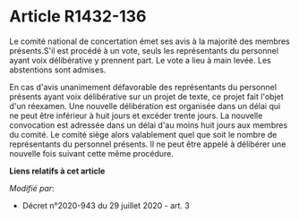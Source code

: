# Article R1432-136

Le comité national de concertation émet ses avis à la majorité des membres présents.S'il est procédé à un vote, seuls les
représentants du personnel ayant voix délibérative y prennent part. Le vote a lieu à main levée. Les abstentions sont
admises.

En cas d'avis unanimement défavorable des représentants du personnel présents ayant voix délibérative sur un projet de texte,
ce projet fait l'objet d'un réexamen. Une nouvelle délibération est organisée dans un délai qui ne peut être inférieur à huit
jours et excéder trente jours. La nouvelle convocation est adressée dans un délai d'au moins huit jours aux membres du
comité. Le comité siège alors valablement quel que soit le nombre de représentants du personnel présents. Il ne peut être
appelé à délibérer une nouvelle fois suivant cette même procédure.

**Liens relatifs à cet article**

_Modifié par_:

  - Décret n°2020-943 du 29 juillet 2020 - art. 3
